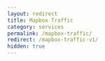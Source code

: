 ```yaml
---
layout: redirect
title: Mapbox Traffic
category: services
permalink: /mapbox-traffic/
redirect: /mapbox-traffic-v1/
hidden: true
---
```

